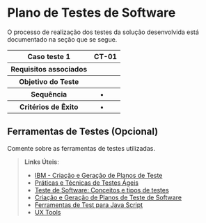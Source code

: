 # Plano de Testes de Software

O processo de realização dos testes da solução desenvolvida está documentado na seção que se segue.

<table>
  <tr>
    <th> Caso teste 1 </th>
    <th> CT-01    </th>
  </tr>
  
 <tr>
    <th> Requisitos associados </th>
    <th>  </th>
  </tr>
  
   <tr>
  <th> Objetivo do Teste </th>
   <th> </th>
  </tr>
  
   <tr>
  <th> Sequência </th>
   <th> 
     <li>  </li>
  </th>
  </tr>
    <tr>
  <th> Critérios de Êxito</th>
<th>
  <li> </li>
 
</th>
  </tr>
  
</table>
 
## Ferramentas de Testes (Opcional)

Comente sobre as ferramentas de testes utilizadas.
 
> **Links Úteis**:
> - [IBM - Criação e Geração de Planos de Teste](https://www.ibm.com/developerworks/br/local/rational/criacao_geracao_planos_testes_software/index.html)
> - [Práticas e Técnicas de Testes Ágeis](http://assiste.serpro.gov.br/serproagil/Apresenta/slides.pdf)
> -  [Teste de Software: Conceitos e tipos de testes](https://blog.onedaytesting.com.br/teste-de-software/)
> - [Criação e Geração de Planos de Teste de Software](https://www.ibm.com/developerworks/br/local/rational/criacao_geracao_planos_testes_software/index.html)
> - [Ferramentas de Test para Java Script](https://geekflare.com/javascript-unit-testing/)
> - [UX Tools](https://uxdesign.cc/ux-user-research-and-user-testing-tools-2d339d379dc7)
